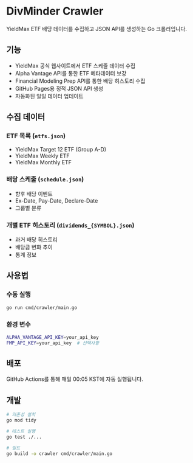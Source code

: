 # DivMinder Crawler

YieldMax ETF 배당 데이터를 수집하고 JSON API를 생성하는 Go 크롤러입니다.

## 기능

- YieldMax 공식 웹사이트에서 ETF 스케줄 데이터 수집
- Alpha Vantage API를 통한 ETF 메타데이터 보강
- Financial Modeling Prep API를 통한 배당 히스토리 수집
- GitHub Pages용 정적 JSON API 생성
- 자동화된 일일 데이터 업데이트

## 수집 데이터

### ETF 목록 (`etfs.json`)
- YieldMax Target 12 ETF (Group A-D)
- YieldMax Weekly ETF
- YieldMax Monthly ETF

### 배당 스케줄 (`schedule.json`)
- 향후 배당 이벤트
- Ex-Date, Pay-Date, Declare-Date
- 그룹별 분류

### 개별 ETF 히스토리 (`dividends_{SYMBOL}.json`)
- 과거 배당 히스토리
- 배당금 변화 추이
- 통계 정보

## 사용법

### 수동 실행
```bash
go run cmd/crawler/main.go
```

### 환경 변수
```bash
ALPHA_VANTAGE_API_KEY=your_api_key
FMP_API_KEY=your_api_key  # 선택사항
```

## 배포

GitHub Actions를 통해 매일 00:05 KST에 자동 실행됩니다.

## 개발

```bash
# 의존성 설치
go mod tidy

# 테스트 실행
go test ./...

# 빌드
go build -o crawler cmd/crawler/main.go
``` 
